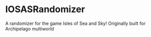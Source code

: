 # IOSASRandomizer
A randomizer for the game Isles of Sea and Sky! Originally built for Archipelago multiworld

